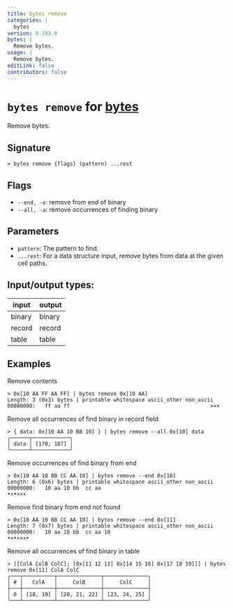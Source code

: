 ```yaml
---
title: bytes remove
categories: |
  bytes
version: 0.103.0
bytes: |
  Remove bytes.
usage: |
  Remove bytes.
editLink: false
contributors: false
---
```

<!-- This file is automatically generated. Please edit the command in https://github.com/nushell/nushell instead. -->

# `bytes remove` for [bytes](/commands/categories/bytes.md)

<div class='command-title'>Remove bytes.</div>

## Signature

```> bytes remove {flags} (pattern) ...rest```

## Flags

 -  `--end, -e`: remove from end of binary
 -  `--all, -a`: remove occurrences of finding binary

## Parameters

 -  `pattern`: The pattern to find.
 -  `...rest`: For a data structure input, remove bytes from data at the given cell paths.


## Input/output types:

| input  | output |
| ------ | ------ |
| binary | binary |
| record | record |
| table  | table  |
## Examples

Remove contents
```nu
> 0x[10 AA FF AA FF] | bytes remove 0x[10 AA]
Length: 3 (0x3) bytes | printable whitespace ascii_other non_ascii
00000000:   ff aa ff                                             ×××

```

Remove all occurrences of find binary in record field
```nu
> { data: 0x[10 AA 10 BB 10] } | bytes remove --all 0x[10] data
╭──────┬────────────╮
│ data │ [170, 187] │
╰──────┴────────────╯
```

Remove occurrences of find binary from end
```nu
> 0x[10 AA 10 BB CC AA 10] | bytes remove --end 0x[10]
Length: 6 (0x6) bytes | printable whitespace ascii_other non_ascii
00000000:   10 aa 10 bb  cc aa                                   •×•×××

```

Remove find binary from end not found
```nu
> 0x[10 AA 10 BB CC AA 10] | bytes remove --end 0x[11]
Length: 7 (0x7) bytes | printable whitespace ascii_other non_ascii
00000000:   10 aa 10 bb  cc aa 10                                •×•×××•

```

Remove all occurrences of find binary in table
```nu
> [[ColA ColB ColC]; [0x[11 12 13] 0x[14 15 16] 0x[17 18 19]]] | bytes remove 0x[11] ColA ColC
╭───┬──────────┬──────────────┬──────────────╮
│ # │   ColA   │     ColB     │     ColC     │
├───┼──────────┼──────────────┼──────────────┤
│ 0 │ [18, 19] │ [20, 21, 22] │ [23, 24, 25] │
╰───┴──────────┴──────────────┴──────────────╯

```
